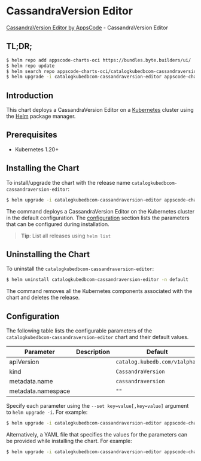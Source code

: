 # CassandraVersion Editor

[CassandraVersion Editor by AppsCode](https://appscode.com) - CassandraVersion Editor

## TL;DR;

```bash
$ helm repo add appscode-charts-oci https://bundles.byte.builders/ui/
$ helm repo update
$ helm search repo appscode-charts-oci/catalogkubedbcom-cassandraversion-editor --version=v0.6.0
$ helm upgrade -i catalogkubedbcom-cassandraversion-editor appscode-charts-oci/catalogkubedbcom-cassandraversion-editor -n default --create-namespace --version=v0.6.0
```

## Introduction

This chart deploys a CassandraVersion Editor on a [Kubernetes](http://kubernetes.io) cluster using the [Helm](https://helm.sh) package manager.

## Prerequisites

- Kubernetes 1.20+

## Installing the Chart

To install/upgrade the chart with the release name `catalogkubedbcom-cassandraversion-editor`:

```bash
$ helm upgrade -i catalogkubedbcom-cassandraversion-editor appscode-charts-oci/catalogkubedbcom-cassandraversion-editor -n default --create-namespace --version=v0.6.0
```

The command deploys a CassandraVersion Editor on the Kubernetes cluster in the default configuration. The [configuration](#configuration) section lists the parameters that can be configured during installation.

> **Tip**: List all releases using `helm list`

## Uninstalling the Chart

To uninstall the `catalogkubedbcom-cassandraversion-editor`:

```bash
$ helm uninstall catalogkubedbcom-cassandraversion-editor -n default
```

The command removes all the Kubernetes components associated with the chart and deletes the release.

## Configuration

The following table lists the configurable parameters of the `catalogkubedbcom-cassandraversion-editor` chart and their default values.

|     Parameter      | Description |                 Default                  |
|--------------------|-------------|------------------------------------------|
| apiVersion         |             | <code>catalog.kubedb.com/v1alpha1</code> |
| kind               |             | <code>CassandraVersion</code>            |
| metadata.name      |             | <code>cassandraversion</code>            |
| metadata.namespace |             | <code>""</code>                          |


Specify each parameter using the `--set key=value[,key=value]` argument to `helm upgrade -i`. For example:

```bash
$ helm upgrade -i catalogkubedbcom-cassandraversion-editor appscode-charts-oci/catalogkubedbcom-cassandraversion-editor -n default --create-namespace --version=v0.6.0 --set apiVersion=catalog.kubedb.com/v1alpha1
```

Alternatively, a YAML file that specifies the values for the parameters can be provided while
installing the chart. For example:

```bash
$ helm upgrade -i catalogkubedbcom-cassandraversion-editor appscode-charts-oci/catalogkubedbcom-cassandraversion-editor -n default --create-namespace --version=v0.6.0 --values values.yaml
```
